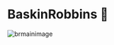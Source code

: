 # BaskinRobbins 🍧
![brmainimage](https://github.com/user-attachments/assets/8a0ee26e-ae92-4cad-8976-2a7fa3c2b164)
